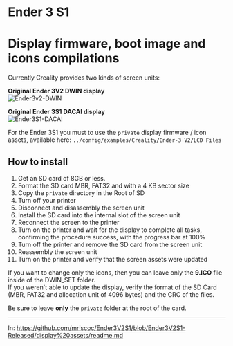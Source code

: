 # Ender 3 S1

# Display firmware, boot image and icons compilations

Currently Creality provides two kinds of screen units:

**Original Ender 3V2 DWIN display**  
![Ender3v2-DWIN](https://user-images.githubusercontent.com/2745567/156829365-a58a3afc-77e3-40b9-9e16-5edfe3073de8.jpg)

**Original Ender 3S1 DACAI display**  
![Ender3S1-DACAI](https://user-images.githubusercontent.com/2745567/156829472-2c38a4ab-bdde-4c21-b78f-a30692c96500.jpg)

For the Ender 3S1 you must to use the `private` display firmware / icon assets, available here: `../config/examples/Creality/Ender-3 V2/LCD Files`

## How to install
1. Get an SD card of 8GB or less.
1. Format the SD card MBR, FAT32 and with a 4 KB sector size
1. Copy the `private` directory in the Root of SD
1. Turn off your printer
1. Disconnect and disassembly the screen unit
1. Install the SD card into the internal slot of the screen unit
1. Reconnect the screen to the printer
1. Turn on the printer and wait for the display to complete all tasks, confirming the procedure success, with the progress bar at 100%
1. Turn off the printer and remove the SD card from the screen unit
1. Reassembly the screen unit 
1. Turn on the printer and verify that the screen assets were updated
  
If you want to change only the icons, then you can leave only the **9.ICO** file inside of the DWIN_SET folder.  
If you weren't able to update the display, verify the format of the SD Card (MBR, FAT32 and allocation unit of 4096 bytes) and the CRC of the files.
  
Be sure to leave **only** the `private` folder at the root of the card.  
  
---

In: https://github.com/mriscoc/Ender3V2S1/blob/Ender3V2S1-Released/display%20assets/readme.md
